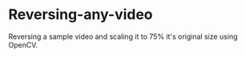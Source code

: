 # Reversing-any-video
Reversing a sample video and scaling it to 75% it's original size using OpenCV.


